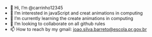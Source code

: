 - 👋 Hi, I’m @carrinho12345
- 👀 I’m interested in javaScript and creat animations in computing
- 🌱 I’m currently learning the create animations in computing
- 💞️ I’m looking to collaborate on all github rules
- 📫 How to reach by my gmail: joao.silva.barreto@escola.pr.gov.br

<!---
carrinho12345/carrinho12345 is a ✨ special ✨ repository because its `README.md` (this file) appears on your GitHub profile.
You can click the Preview link to take a look at your changes.
--->
